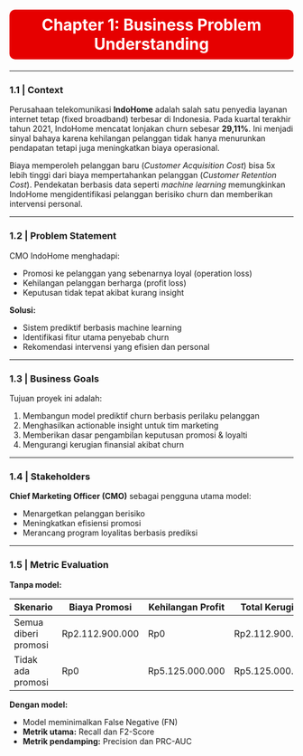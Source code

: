
<div style="text-align: center;">
  <h1 style="background-color: #E60000; color: white; padding: 10px 20px; margin-bottom: 20px; border-radius: 10px; font-weight: bold;">
  Chapter 1: Business Problem Understanding
  </h1>
</div>

---

### 1.1 | Context

Perusahaan telekomunikasi **IndoHome** adalah salah satu penyedia layanan internet tetap (fixed broadband) terbesar di Indonesia. Pada kuartal terakhir tahun 2021, IndoHome mencatat lonjakan churn sebesar **29,11%**. Ini menjadi sinyal bahaya karena kehilangan pelanggan tidak hanya menurunkan pendapatan tetapi juga meningkatkan biaya operasional.

Biaya memperoleh pelanggan baru (*Customer Acquisition Cost*) bisa 5x lebih tinggi dari biaya mempertahankan pelanggan (*Customer Retention Cost*). Pendekatan berbasis data seperti *machine learning* memungkinkan IndoHome mengidentifikasi pelanggan berisiko churn dan memberikan intervensi personal.

---

### 1.2 | Problem Statement

CMO IndoHome menghadapi:
- Promosi ke pelanggan yang sebenarnya loyal (operation loss)
- Kehilangan pelanggan berharga (profit loss)
- Keputusan tidak tepat akibat kurang insight

**Solusi:**
- Sistem prediktif berbasis machine learning
- Identifikasi fitur utama penyebab churn
- Rekomendasi intervensi yang efisien dan personal

---

### 1.3 | Business Goals

Tujuan proyek ini adalah:
1. Membangun model prediktif churn berbasis perilaku pelanggan
2. Menghasilkan actionable insight untuk tim marketing
3. Memberikan dasar pengambilan keputusan promosi & loyalti
4. Mengurangi kerugian finansial akibat churn

---

### 1.4 | Stakeholders

**Chief Marketing Officer (CMO)** sebagai pengguna utama model:
- Menargetkan pelanggan berisiko
- Meningkatkan efisiensi promosi
- Merancang program loyalitas berbasis prediksi

---

### 1.5 | Metric Evaluation

**Tanpa model:**

| Skenario                  | Biaya Promosi      | Kehilangan Profit     | Total Kerugian         |
|---------------------------|---------------------|-------------------------|--------------------------|
| Semua diberi promosi     | Rp2.112.900.000     | Rp0                     | Rp2.112.900.000          |
| Tidak ada promosi         | Rp0                 | Rp5.125.000.000         | Rp5.125.000.000          |

**Dengan model:**

- Model meminimalkan False Negative (FN)
- **Metrik utama:** Recall dan F2-Score
- **Metrik pendamping:** Precision dan PRC-AUC
